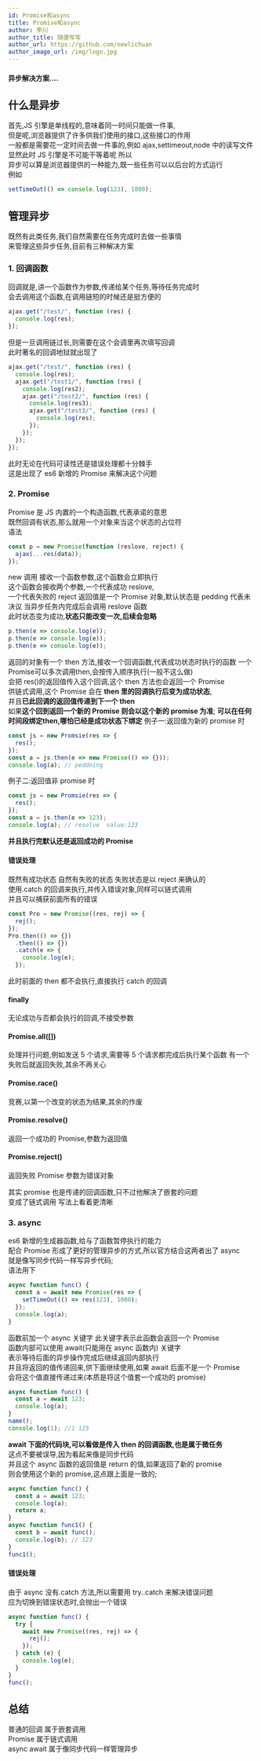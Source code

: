 ```yaml
---
id: Promise和async
title: Promise和async
author: 李川
author_title: 随便写写
author_url: https://github.com/newlichuan
author_image_url: /img/logo.jpg
---
```


#### 异步解决方案....

<!--truncate-->

## 什么是异步

首先,JS 引擎是单线程的,意味着同一时间只能做一件事,  
但是呢,浏览器提供了许多供我们使用的接口,这些接口的作用  
一般都是需要花一定时间去做一件事的,例如 ajax,settimeout,node 中的读写文件  
显然此时 JS 引擎是不可能干等着呢 所以  
 异步可以算是浏览器提供的一种能力,既一些任务可以以后台的方式运行  
例如

```js
setTimeOut(() => console.log(123), 1000);
```

## 管理异步

既然有此类任务,我们自然需要在任务完成时去做一些事情  
来管理这些异步任务,目前有三种解决方案

### 1. 回调函数

回调就是,讲一个函数作为参数,传递给某个任务,等待任务完成时  
会去调用这个函数,在调用链短的时候还是挺方便的

```js
ajax.get("/test/", function (res) {
  console.log(res);
});
```

但是一旦调用链过长,则需要在这个会调里再次填写回调  
此时著名的回调地狱就出现了

```js
ajax.get("/test/", function (res) {
  console.log(res);
  ajax.get("/test1/", function (res) {
    console.log(res2);
    ajax.get("/test2/", function (res) {
      console.log(res3);
      ajax.get("/test3/", function (res) {
        console.log(res);
      });
    });
  });
});
```

此时无论在代码可读性还是错误处理都十分棘手  
这是出现了 es6 新增的 Promise 来解决这个问题

### 2. Promise

Promise 是 JS 内置的一个构造函数,代表承诺的意思  
既然回调有状态,那么就用一个对象来当这个状态的占位符  
 语法

```js
const p = new Promise(function (reslove, reject) {
  ajax(...res(data));
});
```

new 调用 接收一个函数参数,这个函数会立即执行  
这个函数会接收两个参数,一个代表成功 reslove,  
一个代表失败的 reject
返回值是一个 Promise 对象,默认状态是 pedding
代表未决议 当异步任务内完成后会调用 reslove 函数  
此时状态变为成功,**状态只能改变一次,后续会忽略**

```js
p.then(e => console.log(e));
p.then(e => console.log(e));
p.then(e => console.log(e));
```

返回的对象有一个 then 方法,接收一个回调函数,代表成功状态时执行的函数
一个Promise可以多次调用then,会按传入顺序执行(一般不这么做)  
会把 res()的返回值传入这个回调,这个 then 方法也会返回一个 Promise  
供链式调用,这个 Promise 会在 **then 里的回调执行后变为成功状态**,  
并且**已此回调的返回值传递到下一个 then**  
如果**这个回到返回一个新的 Promise 则会以这个新的 promise 为准**;
**可以在任何时间段绑定then,哪怕已经是成功状态下绑定**
例子一:返回值为新的 promise 时

```js
const js = new Promsie(res => {
  res();
});
const a = js.then(e => new Promise(() => {}));
console.log(a); // peddning
```

例子二:返回值非 promise 时

```js
const js = new Promsie(res => {
  res();
});
const a = js.then(e => 123);
console.log(a); // resolve  value:123
```

**并且执行完默认还是返回成功的 Promise**

#### 错误处理

既然有成功状态 自然有失败的状态 失败状态是以 reject 来确认的  
使用.catch 的回调来执行,并传入错误对象,同样可以链式调用  
并且可以捕获前面所有的错误

```js
const Pro = new Promise((res, rej) => {
  rej();
});
Pro.then(() => {})
  .then(() => {})
  .catch(e => {
    console.log(e);
  });
```

此时前面的 then 都不会执行,直接执行 catch 的回调

#### finally

无论成功与否都会执行的回调,不接受参数

#### Promise.all([])

处理并行问题,例如发送 5 个请求,需要等 5 个请求都完成后执行某个函数
有一个失败后就返回失败,其余不再关心

#### Promise.race()

竞赛,以第一个改变的状态为结果,其余的作废

#### Promise.resolve()

返回一个成功的 Promise,参数为返回值

#### Promise.reject()

返回失败 Promise 参数为错误对象

其实 promise 也是传递的回调函数,只不过他解决了嵌套的问题  
变成了链式调用 写法上看着更清晰

### 3. async

es6 新增的生成器函数,给与了函数暂停执行的能力  
配合 Promise 形成了更好的管理异步的方式,所以官方结合这两者出了 async  
就是像写同步代码一样写异步代码;  
语法用下

```js
async function func() {
  const a = await new Promise(res => {
    setTimeOut(() => res(123), 1000);
  });
  console.log(a);
}
```

函数前加一个 async 关键字 此关键字表示此函数会返回一个 Promise  
函数内部可以使用 await(只能用在 async 函数内) 关键字  
表示等待后面的异步操作完成后继续返回内部执行  
并且将返回的值传递回来,供下面继续使用,如果 await 后面不是一个 Promise  
会将这个值直接传递过来(本质是将这个值套一个成功的 promise)

```js
async function func() {
  const a = await 123;
  console.log(a);
}
name();
console.log(1); //1 123
```

**await 下面的代码块,可以看做是传入 then 的回调函数,也是属于微任务**  
这点不要被误导,因为看起来像是同步代码  
并且这个 async 函数的返回值是 return 的值,如果返回了新的 promise  
则会使用这个新的 promise,这点跟上面是一致的;

```js
async function func() {
  const a = await 123;
  console.log(a);
  return a;
}
async function func1() {
  const b = await func();
  console.log(b); // 123
}
func1();
```

#### 错误处理

由于 async 没有.catch 方法,所以需要用 try..catch 来解决错误问题  
应为切换到错误状态时,会抛出一个错误

```js
async function func() {
  try {
    await new Promise((res, rej) => {
      rej();
    });
  } catch (e) {
    console.log(e);
  }
}
func();
```

## 总结

普通的回调 属于嵌套调用  
Promise 属于链式调用  
async await 属于像同步代码一样管理异步
